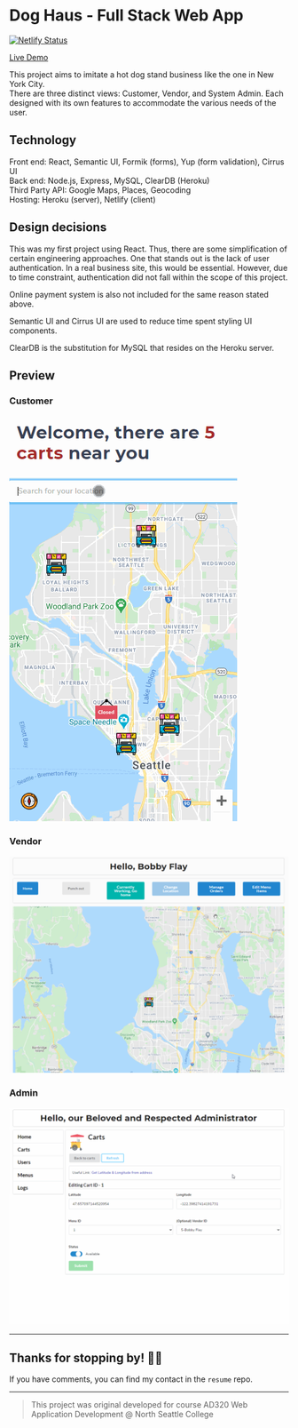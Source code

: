 # Dog Haus - Full Stack Web App

[![Netlify Status](https://api.netlify.com/api/v1/badges/595ccb16-3d46-4e57-ad8a-a8a17308c069/deploy-status)](https://app.netlify.com/sites/hotdog-webapp/deploys)  

[Live Demo](https://hotdog-webapp.netlify.app/)

This project aims to imitate a hot dog stand business like the one in New York City.  
There are three distinct views: Customer, Vendor, and System Admin. Each designed with its own features to accommodate the various needs of the user.

## Technology

Front end: React, Semantic UI, Formik (forms), Yup (form validation), Cirrus UI  
Back end: Node.js, Express, MySQL, ClearDB (Heroku)  
Third Party API: Google Maps, Places, Geocoding  
Hosting: Heroku (server), Netlify (client)  

## Design decisions

This was my first project using React. Thus, there are some simplification of certain engineering approaches. One that stands out is the lack of user authentication. In a real business site, this would be essential. However, due to time constraint, authentication did not fall within the scope of this project.

Online payment system is also not included for the same reason stated above.

Semantic UI and Cirrus UI are used to reduce time spent styling UI components.

ClearDB is the substitution for MySQL that resides on the Heroku server.

## Preview

### Customer

![Customer view](Docs/Readme%20Preview/customer.gif)

### Vendor

![Vendor view](Docs/Readme%20Preview/vendor.gif)

### Admin

![Admin View](Docs/Readme%20Preview/admin.gif)

-----------------------

## Thanks for stopping by! 🌭😊

If you have comments, you can find my contact in the `resume` repo.

-----------------------
> This project was original developed for course AD320 Web Application Development @ North Seattle College
